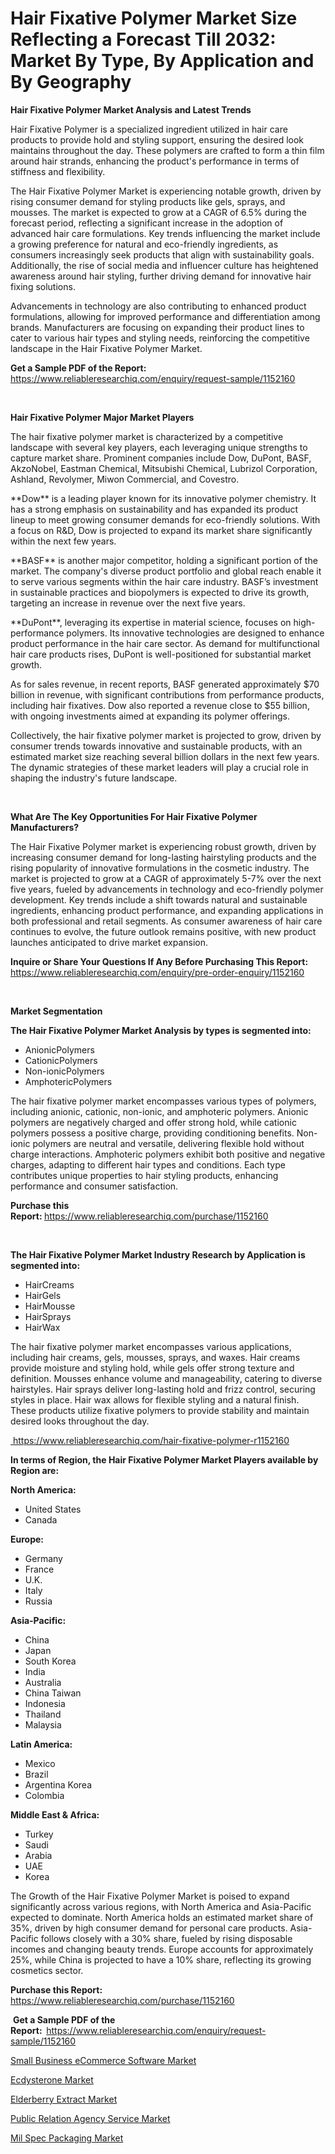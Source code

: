 <p><h1>Hair Fixative Polymer Market Size Reflecting a Forecast Till 2032: Market By Type, By Application and By Geography</h1></p><p><strong>Hair Fixative Polymer Market Analysis and Latest Trends</strong></p>
<p><p>Hair Fixative Polymer is a specialized ingredient utilized in hair care products to provide hold and styling support, ensuring the desired look maintains throughout the day. These polymers are crafted to form a thin film around hair strands, enhancing the product's performance in terms of stiffness and flexibility. </p><p>The Hair Fixative Polymer Market is experiencing notable growth, driven by rising consumer demand for styling products like gels, sprays, and mousses. The market is expected to grow at a CAGR of 6.5% during the forecast period, reflecting a significant increase in the adoption of advanced hair care formulations. Key trends influencing the market include a growing preference for natural and eco-friendly ingredients, as consumers increasingly seek products that align with sustainability goals. Additionally, the rise of social media and influencer culture has heightened awareness around hair styling, further driving demand for innovative hair fixing solutions. </p><p>Advancements in technology are also contributing to enhanced product formulations, allowing for improved performance and differentiation among brands. Manufacturers are focusing on expanding their product lines to cater to various hair types and styling needs, reinforcing the competitive landscape in the Hair Fixative Polymer Market.</p></p>
<p><strong>Get a Sample PDF of the Report:&nbsp;</strong> <a href="https://www.reliableresearchiq.com/enquiry/request-sample/1152160?utm_campaign=1137&utm_medium=2&utm_source=Github&utm_content=ia&utm_term=30012025&utm_id=hair-fixative-polymer">https://www.reliableresearchiq.com/enquiry/request-sample/1152160</a></p>
<p>&nbsp;</p>
<p><strong>Hair Fixative Polymer Major Market Players</strong></p>
<p><p>The hair fixative polymer market is characterized by a competitive landscape with several key players, each leveraging unique strengths to capture market share. Prominent companies include Dow, DuPont, BASF, AkzoNobel, Eastman Chemical, Mitsubishi Chemical, Lubrizol Corporation, Ashland, Revolymer, Miwon Commercial, and Covestro.</p><p>**Dow** is a leading player known for its innovative polymer chemistry. It has a strong emphasis on sustainability and has expanded its product lineup to meet growing consumer demands for eco-friendly solutions. With a focus on R&D, Dow is projected to expand its market share significantly within the next few years.</p><p>**BASF** is another major competitor, holding a significant portion of the market. The company's diverse product portfolio and global reach enable it to serve various segments within the hair care industry. BASF’s investment in sustainable practices and biopolymers is expected to drive its growth, targeting an increase in revenue over the next five years.</p><p>**DuPont**, leveraging its expertise in material science, focuses on high-performance polymers. Its innovative technologies are designed to enhance product performance in the hair care sector. As demand for multifunctional hair care products rises, DuPont is well-positioned for substantial market growth.</p><p>As for sales revenue, in recent reports, BASF generated approximately $70 billion in revenue, with significant contributions from performance products, including hair fixatives. Dow also reported a revenue close to $55 billion, with ongoing investments aimed at expanding its polymer offerings.</p><p>Collectively, the hair fixative polymer market is projected to grow, driven by consumer trends towards innovative and sustainable products, with an estimated market size reaching several billion dollars in the next few years. The dynamic strategies of these market leaders will play a crucial role in shaping the industry's future landscape.</p></p>
<p>&nbsp;</p>
<p><strong>What Are The Key Opportunities For Hair Fixative Polymer Manufacturers?</strong></p>
<p><p>The Hair Fixative Polymer market is experiencing robust growth, driven by increasing consumer demand for long-lasting hairstyling products and the rising popularity of innovative formulations in the cosmetic industry. The market is projected to grow at a CAGR of approximately 5-7% over the next five years, fueled by advancements in technology and eco-friendly polymer development. Key trends include a shift towards natural and sustainable ingredients, enhancing product performance, and expanding applications in both professional and retail segments. As consumer awareness of hair care continues to evolve, the future outlook remains positive, with new product launches anticipated to drive market expansion.</p></p>
<p><strong>Inquire or Share Your Questions If Any Before Purchasing This Report:</strong> <a href="https://www.reliableresearchiq.com/enquiry/pre-order-enquiry/1152160?utm_campaign=1137&utm_medium=2&utm_source=Github&utm_content=ia&utm_term=30012025&utm_id=hair-fixative-polymer">https://www.reliableresearchiq.com/enquiry/pre-order-enquiry/1152160</a></p>
<p>&nbsp;</p>
<p><strong>Market Segmentation</strong></p>
<p><strong>The Hair Fixative Polymer Market Analysis by types is segmented into:</strong></p>
<p><ul><li>AnionicPolymers</li><li>CationicPolymers</li><li>Non-ionicPolymers</li><li>AmphotericPolymers</li></ul></p>
<p><p>The hair fixative polymer market encompasses various types of polymers, including anionic, cationic, non-ionic, and amphoteric polymers. Anionic polymers are negatively charged and offer strong hold, while cationic polymers possess a positive charge, providing conditioning benefits. Non-ionic polymers are neutral and versatile, delivering flexible hold without charge interactions. Amphoteric polymers exhibit both positive and negative charges, adapting to different hair types and conditions. Each type contributes unique properties to hair styling products, enhancing performance and consumer satisfaction.</p></p>
<p><strong>Purchase this Report:&nbsp;</strong><a href="https://www.reliableresearchiq.com/purchase/1152160?utm_campaign=1137&utm_medium=2&utm_source=Github&utm_content=ia&utm_term=30012025&utm_id=hair-fixative-polymer">https://www.reliableresearchiq.com/purchase/1152160</a></p>
<p>&nbsp;</p>
<p><strong>The Hair Fixative Polymer Market Industry Research by Application is segmented into:</strong></p>
<p><ul><li>HairCreams</li><li>HairGels</li><li>HairMousse</li><li>HairSprays</li><li>HairWax</li></ul></p>
<p><p>The hair fixative polymer market encompasses various applications, including hair creams, gels, mousses, sprays, and waxes. Hair creams provide moisture and styling hold, while gels offer strong texture and definition. Mousses enhance volume and manageability, catering to diverse hairstyles. Hair sprays deliver long-lasting hold and frizz control, securing styles in place. Hair wax allows for flexible styling and a natural finish. These products utilize fixative polymers to provide stability and maintain desired looks throughout the day.</p></p>
<p><a href="https://www.reliableresearchiq.com/hair-fixative-polymer-r1152160?utm_campaign=1137&utm_medium=2&utm_source=Github&utm_content=ia&utm_term=30012025&utm_id=hair-fixative-polymer">&nbsp;https://www.reliableresearchiq.com/hair-fixative-polymer-r1152160</a></p>
<p><strong>In terms of Region, the Hair Fixative Polymer Market Players available by Region are:</strong></p>
<p>
    <p> <strong> North America: </strong>
        <ul>
            <li>United States</li>
            <li>Canada</li>
        </ul>
        </p> 
    <p> <strong> Europe: </strong>
        <ul>
            <li>Germany</li>
            <li>France</li>
            <li>U.K.</li>
            <li>Italy</li>
            <li>Russia</li>
        </ul>
        </p> 
    <p> <strong> Asia-Pacific: </strong>
        <ul>
            <li>China</li>
            <li>Japan</li>
            <li>South Korea</li>
            <li>India</li>
            <li>Australia</li>
            <li>China Taiwan</li>
            <li>Indonesia</li>
            <li>Thailand</li>
            <li>Malaysia</li>
        </ul>
        </p> 
    <p> <strong> Latin America: </strong>
        <ul>
            <li>Mexico</li>
            <li>Brazil</li>
            <li>Argentina Korea</li>
            <li>Colombia</li>
        </ul>
        </p> 
    <p> <strong> Middle East & Africa: </strong>
        <ul>
            <li>Turkey</li>
            <li>Saudi</li>
            <li>Arabia</li>
            <li>UAE</li>
            <li>Korea</li>
        </ul>
    </p>
    </p>
<p><p>The Growth of the Hair Fixative Polymer Market is poised to expand significantly across various regions, with North America and Asia-Pacific expected to dominate. North America holds an estimated market share of 35%, driven by high consumer demand for personal care products. Asia-Pacific follows closely with a 30% share, fueled by rising disposable incomes and changing beauty trends. Europe accounts for approximately 25%, while China is projected to have a 10% share, reflecting its growing cosmetics sector.</p></p>
<p><strong>Purchase this Report: </strong><a href="https://www.reliableresearchiq.com/purchase/1152160?utm_campaign=1137&utm_medium=2&utm_source=Github&utm_content=ia&utm_term=30012025&utm_id=hair-fixative-polymer">https://www.reliableresearchiq.com/purchase/1152160</a></p>
<p>&nbsp;<strong>Get a Sample PDF of the Report:&nbsp;&nbsp;</strong><a href="https://www.reliableresearchiq.com/enquiry/request-sample/1152160?utm_campaign=1137&utm_medium=2&utm_source=Github&utm_content=ia&utm_term=30012025&utm_id=hair-fixative-polymer">https://www.reliableresearchiq.com/enquiry/request-sample/1152160</a></p>
<p><strong></strong></p>
<p><p><a href="https://www.linkedin.com/pulse/small-business-ecommerce-software-market-size-report-2025-2032-y7nfc?utm_campaign=1137&utm_medium=2&utm_source=Github&utm_content=ia&utm_term=30012025&utm_id=hair-fixative-polymer">Small Business eCommerce Software Market</a></p><p><a href="https://github.com/kuhlpage323/Market-Research-Report-List-1/blob/main/ecdysterone-market.md?utm_campaign=1137&utm_medium=2&utm_source=Github&utm_content=ia&utm_term=30012025&utm_id=hair-fixative-polymer">Ecdysterone Market</a></p><p><a href="https://github.com/savannabyun726/Market-Research-Report-List-1/blob/main/elderberry-extract-market.md?utm_campaign=1137&utm_medium=2&utm_source=Github&utm_content=ia&utm_term=30012025&utm_id=hair-fixative-polymer">Elderberry Extract Market</a></p><p><a href="https://www.linkedin.com/pulse/unlocking-growth-potential-strategic-analysis-public-relation-xtswe?utm_campaign=1137&utm_medium=2&utm_source=Github&utm_content=ia&utm_term=30012025&utm_id=hair-fixative-polymer">Public Relation Agency Service Market</a></p><p><a href="https://www.linkedin.com/pulse/mil-spec-packaging-market-evolution-key-trends-regional-4wr9e?utm_campaign=1137&utm_medium=2&utm_source=Github&utm_content=ia&utm_term=30012025&utm_id=hair-fixative-polymer">Mil Spec Packaging Market</a></p></p>